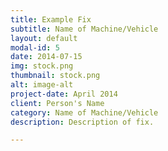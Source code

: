 ```yaml
---
title: Example Fix
subtitle: Name of Machine/Vehicle
layout: default
modal-id: 5
date: 2014-07-15
img: stock.png
thumbnail: stock.png
alt: image-alt
project-date: April 2014
client: Person's Name
category: Name of Machine/Vehicle
description: Description of fix.

---
```

